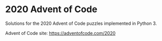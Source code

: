 # 2020 Advent of Code

Solutions for the 2020 Advent of Code puzzles implemented in Python 3.

Advent of Code site: https://adventofcode.com/2020
